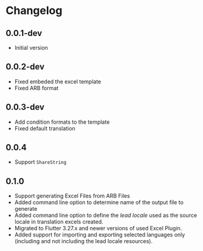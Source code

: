 # Changelog

## 0.0.1-dev

- Initial version

## 0.0.2-dev

- Fixed embeded the excel template
- Fixed ARB format

## 0.0.3-dev

- Add condition formats to the template
- Fixed default translation

## 0.0.4

- Support `ShareString`

## 0.1.0

- Support generating Excel Files from ARB Files
- Added command line option to determine name of the output file to generate
- Added command line option to define the *lead locale* used as the source locale in translation excels created.
- Migrated to Flutter 3.27.x and newer versions of used Excel Plugin.
- Added support for importing and exporting selected languages only (including and not including the lead locale resources).
